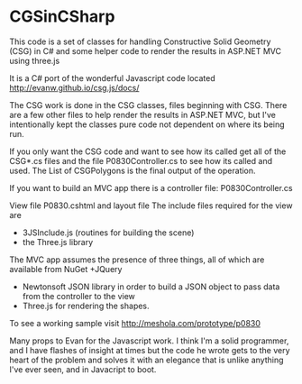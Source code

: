 # CGSinCSharp

This code is a set of classes for handling Constructive Solid Geometry (CSG) in C# and some helper code to render the results in ASP.NET MVC using three.js

It is a C# port of the wonderful Javascript code located http://evanw.github.io/csg.js/docs/

The CSG work is done in the CSG classes, files beginning with CSG. There are a few other files to help render the results in ASP.NET MVC, but I've intentionally kept the classes pure code not dependent on where its being run.

If you only want the CSG code and want to see how its called get all of the CSG*.cs files and the file P0830Controller.cs to see how its called and used. The List of CSGPolygons is the final output of the operation.

If you want to build an MVC app there is a controller file:
P0830Controller.cs

View file P0830.cshtml and layout file
The include files required for the view are
   + 3JSInclude.js  (routines for building the scene)
   + the Three.js library

The MVC app assumes the presence of three things, all of which are available from NuGet
   +JQuery
   + Newtonsoft JSON library in order to build a JSON object to pass data from the controller to the view 
   + Three.js for rendering the shapes. 
 
To see a working sample visit http://meshola.com/prototype/p0830

Many props to Evan for the Javascript work. I think I'm a solid programmer, and I have flashes of insight at times but the code he wrote gets to the very heart of the problem and solves it with an elegance that is unlike anything I've ever seen, and in Javacript to boot.
